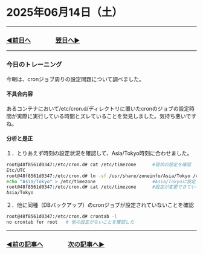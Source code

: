 # 2025年06月14日（土）

---

### [◀️前日へ](https://github.com/yuasys/chatty-journal/blob/main/2025/06/2025-06-13.md)&emsp;&emsp;&emsp;&emsp;[翌日へ▶️](https://github.com/yuasys/chatty-journal/blob/main/2025/06/2025-06-15.md)

---

### 今日のトレーニング

今朝は、cronジョブ周りの設定問題について調べました。  

#### 不具合内容

あるコンテナにおいて/etc/cron.d/ディレクトリに置いたcronのジョブの設定時間が実際に実行している時間とズレていることを発見しました。気持ち悪いですね。

#### 分析と是正

１．とりあえず時刻の設定状況を確認して、Asia/Tokyo時刻に合わせました。

```bash
root@48f8561d0347:/etc/cron.d# cat /etc/timezone      #現状の設定を確認
Etc/UTC
root@48f8561d0347:/etc/cron.d# ln -sf /usr/share/zoneinfo/Asia/Tokyo /etc/localtime
echo "Asia/Tokyo" > /etc/timezone                     #Asia/Tokyoに設定
root@48f8561d0347:/etc/cron.d# cat /etc/timezone      #設定が変更できているかを再確認
Asia/Tokyo
```
２．他に同種（DBバックアップ）のcronジョブが設定されていないことを確認

```bash
root@48f8561d0347:/etc/cron.d# crontab -l
no crontab for root   # 他の設定がないことを確認した
```


---

### [◀️前の記事へ](https://github.com/yuasys/chatty-journal/blob/main/2025/06/2025-06-03.md)&emsp;&emsp;&emsp;&emsp;[次の記事へ▶️](https://github.com/yuasys/chatty-journal/blob/main/2025/06/2025-06-14.md)
